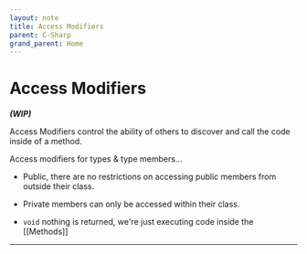 ```yaml
---
layout: note
title: Access Modifiers
parent: C-Sharp
grand_parent: Home
---
```


# Access Modifiers

**_(WIP)_**

Access Modifiers control the ability of others to discover and call the code inside of a method.

Access modifiers for types & type members...

- Public, there are no restrictions on accessing public members from outside their class.

- Private members can only be accessed within their class.

- `void` nothing is returned, we're just executing code inside the [[Methods]]

---
